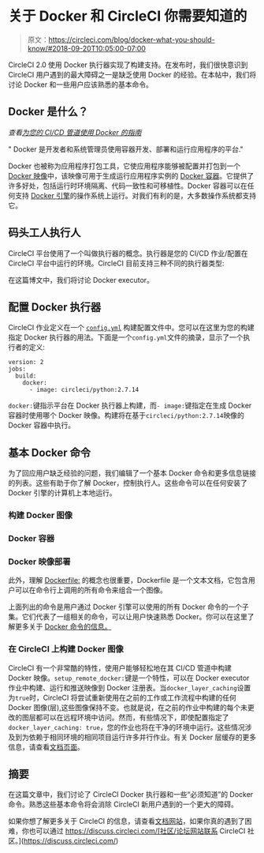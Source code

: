 # 关于 Docker 和 CircleCI 你需要知道的

> 原文：<https://circleci.com/blog/docker-what-you-should-know/#2018-09-20T10:05:00-07:00>

CircleCI 2.0 使用 Docker 执行器实现了构建支持。在发布时，我们很快意识到 CircleCI 用户遇到的最大障碍之一是缺乏使用 Docker 的经验。在本帖中，我们将讨论 Docker 和一些用户应该熟悉的基本命令。

## Docker 是什么？

*查看[为您的 CI/CD 管道使用 Docker 的指南](https://circleci.com/blog/docker-what-you-should-know/)*

" Docker 是开发者和系统管理员使用容器开发、部署和运行应用程序的平台."

Docker 也被称为应用程序打包工具，它使应用程序能够被配置并打包到一个 [Docker 映像](https://docs.docker.com/get-started/#images-and-containers)中，该映像可用于生成运行应用程序实例的 [Docker 容器](https://docs.docker.com/get-started/#images-and-containers)。它提供了许多好处，包括运行时环境隔离、代码一致性和可移植性。Docker 容器可以在任何支持 [Docker 引擎](https://www.docker.com/products/docker-engine)的操作系统上运行。对我们有利的是，大多数操作系统都支持它。

## 码头工人执行人

CircleCI 平台使用了一个叫做执行器的概念。执行器是您的 CI/CD 作业/配置在 CircleCI 平台中运行的环境。CircleCI 目前支持三种不同的执行器类型:

在这篇博文中，我们将讨论 Docker executor。

## 配置 Docker 执行器

CircleCI 作业定义在一个 [`config.yml`](https://circleci.com/docs/configuration-reference/) 构建配置文件中。您可以在这里为您的构建指定 Docker 执行器的用法。下面是一个`config.yml`文件的摘录，显示了一个执行者的定义:

```
version: 2
jobs:
  build:
    docker:
      - image: circleci/python:2.7.14 
```

`docker:`键指示平台在 Docker 执行器上构建，而`- image:`键指定在生成 Docker 容器时使用哪个 Docker 映像。构建将在基于`circleci/python:2.7.14`映像的 Docker 容器中执行。

## 基本 Docker 命令

为了回应用户缺乏经验的问题，我们编辑了一个基本 Docker 命令和更多信息链接的列表。这些有助于你了解 Docker，控制执行人。这些命令可以在任何安装了 Docker 引擎的计算机上本地运行。

### 构建 Docker 图像

### Docker 容器

### Docker 映像部署

此外，理解 [Dockerfile:](https://docs.docker.com/engine/reference/builder/) 的概念也很重要，Dockerfile 是一个文本文档，它包含用户可以在命令行上调用的所有命令来组合一个图像。

上面列出的命令是用户通过 Docker 引擎可以使用的所有 Docker 命令的一个子集。它们代表了一组相关的命令，可以让用户快速熟悉 Docker。你可以在这里了解更多关于 [Docker 命令的信息。](https://docs.docker.com/engine/reference/commandline/docker/)

### 在 CircleCI 上构建 Docker 图像

CircleCI 有一个非常酷的特性，使用户能够轻松地在其 CI/CD 管道中构建 Docker 映像。`setup_remote_docker:`键是一个特性，可以在 Docker executor 作业中构建、运行和推送映像到 Docker 注册表。当`docker_layer_caching`设置为`true`时，CircleCI 将尝试重新使用在之前的工作或工作流程中构建的任何 Docker 图像(层),这些图像保持不变。也就是说，在之前的作业中构建的每个未更改的图层都可以在远程环境中访问。然而，有些情况下，即使配置指定了`docker_layer_caching: true`，您的作业也将在干净的环境中运行。这些情况涉及到为依赖于相同环境的相同项目运行许多并行作业。有关 Docker 层缓存的更多信息，请查看[文档页面](https://circleci.com/docs/docker-layer-caching/)。

## 摘要

在这篇文章中，我们讨论了 CircleCI Docker 执行器和一些“必须知道”的 Docker 命令。熟悉这些基本命令将会消除 CircleCI 新用户遇到的一个更大的障碍。

如果你想了解更多关于 CircleCI 的信息，请查看[文档网站](https://circleci.com/docs/)，如果你真的遇到了困难，你也可以通过 https://discuss.circleci.com/[社区/论坛网站联系 CircleCI 社区。](https://discuss.circleci.com/)